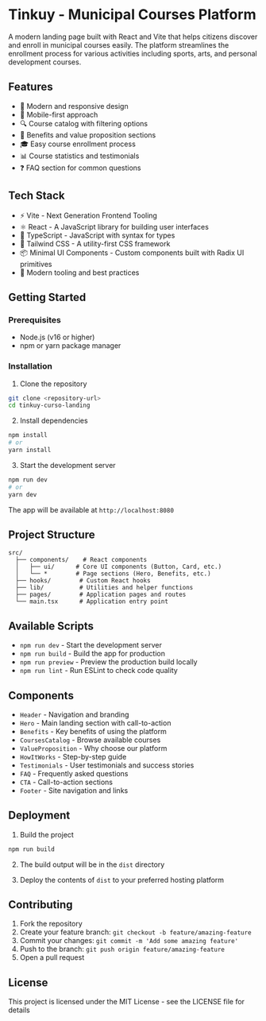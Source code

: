 # Tinkuy - Municipal Courses Platform

A modern landing page built with React and Vite that helps citizens discover and enroll in municipal courses easily. The platform streamlines the enrollment process for various activities including sports, arts, and personal development courses.

## Features

- 🎨 Modern and responsive design
- 📱 Mobile-first approach
- 🔍 Course catalog with filtering options
- 💪 Benefits and value proposition sections
- 🎓 Easy course enrollment process
- 📊 Course statistics and testimonials
- ❓ FAQ section for common questions

## Tech Stack

- ⚡ Vite - Next Generation Frontend Tooling
- ⚛️ React - A JavaScript library for building user interfaces
- 🔷 TypeScript - JavaScript with syntax for types
- 🎨 Tailwind CSS - A utility-first CSS framework
- 📦 Minimal UI Components - Custom components built with Radix UI primitives
- 🔧 Modern tooling and best practices

## Getting Started

### Prerequisites

- Node.js (v16 or higher)
- npm or yarn package manager

### Installation

1. Clone the repository

```bash
git clone <repository-url>
cd tinkuy-curso-landing
```

2. Install dependencies

```bash
npm install
# or
yarn install
```

3. Start the development server

```bash
npm run dev
# or
yarn dev
```

The app will be available at `http://localhost:8080`

## Project Structure

```
src/
  ├── components/    # React components
  │   ├── ui/      # Core UI components (Button, Card, etc.)
  │   └── *        # Page sections (Hero, Benefits, etc.)
  ├── hooks/        # Custom React hooks
  ├── lib/          # Utilities and helper functions
  ├── pages/        # Application pages and routes
  └── main.tsx      # Application entry point
```

## Available Scripts

- `npm run dev` - Start the development server
- `npm run build` - Build the app for production
- `npm run preview` - Preview the production build locally
- `npm run lint` - Run ESLint to check code quality

## Components

- `Header` - Navigation and branding
- `Hero` - Main landing section with call-to-action
- `Benefits` - Key benefits of using the platform
- `CoursesCatalog` - Browse available courses
- `ValueProposition` - Why choose our platform
- `HowItWorks` - Step-by-step guide
- `Testimonials` - User testimonials and success stories
- `FAQ` - Frequently asked questions
- `CTA` - Call-to-action sections
- `Footer` - Site navigation and links

## Deployment

1. Build the project

```bash
npm run build
```

2. The build output will be in the `dist` directory

3. Deploy the contents of `dist` to your preferred hosting platform

## Contributing

1. Fork the repository
2. Create your feature branch: `git checkout -b feature/amazing-feature`
3. Commit your changes: `git commit -m 'Add some amazing feature'`
4. Push to the branch: `git push origin feature/amazing-feature`
5. Open a pull request

## License

This project is licensed under the MIT License - see the LICENSE file for details

